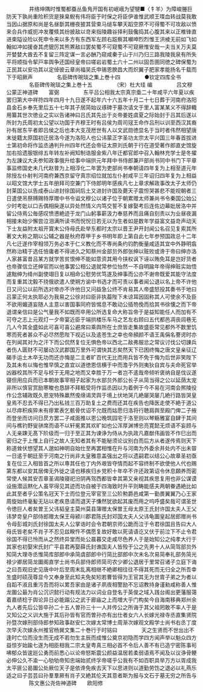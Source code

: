 <!-- { "loadSidebar": true } -->
　　
　　井络坤隅时惟蜀都蚕丛鱼鳬开国有初岷峨为望犍■〈牜羊〉为障峻塍巨防天下孰尚重险积货是猍臬鲵有伟将臣于时保之将臣伊谁惟武顺王喋血转战莫我敢当因山据原和尚是名昼斮其栅夜披其营束马缒车攀天蹈空原不可得蜀不可攻敌以愤来合兵作威扼冲发覆倐其纷披敌以竒来指陵趣谷择利鼓儳捣其心腹其来以正椎锋直进束隘设险以死申令来以多方有东西军左顾右跽察其嚬呻烈烈惟王洪棱无前如飞如翰如冲如援奋其虎貔厉其熊罴敌曰罢矣蜀不可窥蜀不可窥厥惟安哉一夫当关万夫莫开婪婪大酋去不复留三阵定谋一言必酬乃窥咸秦于山于川乃归三路我陵我泉有所失平将顺指令挈戸率舆争还国经皇帝曰嗟岩岩蜀土六十二州以固吾圉同徳之碑保蜀为正民其以安功其以定倬彼云章尚福吴氏申锡恩腴昌大而炽翼子肥家孝能扬名千载而下于昭厥声
　　
　　名臣碑传琬琰之集上巻十四
　　
　　●钦定四库全书
　　
　　名臣碑传琬琰之集上巻十五
　　
　　（宋）杜大珪 编
　　
　　吕文穆公蒙正神道碑　　富弼
　　
　　东平吕公相我太宗真宗埀二十年咸平六年夏以疾罢归第大中祥符四年四月十九日遂不起年六十六五年十月二十七日葬于河南府洛阳县金石乡奉先里后五十七年其子居简始议琢碑于墓次请文于里人富某某义不得辞輙用纂其世次徳业之实以告诸神曰吕氏其先出于炎帝姜姓虞夏之际始封于吕其后遂以所封为氏周初太公望以功国于齐穆王时有吕侯为周司冦王命作吕刑以训至西汉其裔孙有居东平者即吕侯之后也本大支茂厯世有人以文武勋徳显名于当时者伟然相望唐末徙籍太原国初迁居洛今遂为洛阳人也公讳蒙正字圣功太宗太平兴国三年春首拔进士第初命将作监丞通判升州四年代还会帝征太原刘氏朝于行在道受著作郎直史馆旋加右拾遗服银绯五年转左补阙知制诰服金紫八年迁都官郎中召入翰林充学士是冬擢为左諌议大夫参知政事俄升给事中端拱元年拜中书侍郎兼戸部尚书同中书门下平章事监修国史未几代赵普为上相淳化二年罢为吏部尚书奉朝请四年复为上相至道元年除授左仆射判河南府兼西京留守真宗绍位就加左仆射咸平三年诏归四年复为上相益以昭文馆大学士五年册拜司空兼门下侍郎明年感疾凡七上章求解政事改太子太师仍封莱国公以告成泰山进封徐国祠后土又进封许国及薨天子震怛哭甚悲不能视朝者三日遣使吊祭赙赐特厚赠中书令谥文穆公以诸子位于朝累赠太师兼尚书令秦国公始公少时考妣以口舌偶相戾遂以异处然情义内笃交誓不复嫁娶考后连佐边幕妣居洛中并留公侍焉公毎感叹愤懑絶迹于龙门山躬事薪汲力奉慈养而且痛自刻责以为业昼夜漏相接未始少懈尝泣泪满所读书而怳怳日若无以为生者如是数年学益富文益竒声动天下士友益附太祖开寳末公侍母氏赴举东都时太宗以晋王尹开封闻公名召见复索其所著文大称之期以公辅之器是秋府荐甲于乡书明年即上第自此七年参预国政总十二年凡七迁遂作宰相领万务必本于仁义教化而不専尚条约钧酌衡量咸适其宜中外静明翕然称治精于选任憸庸者不得进久之知蔡州金部贠外郎张绅以赃败或谗于帝曰绅亦洛人家甚富昔吕某方就学苦贫恨绅不能如意资其用今挟权讽下诬以贿免耳是岂好货者也帝骤信立还绅官而以他事罢公相公退就常参位怡然一不自明踰年帝得绅赃实始悟遽黜绅为绛州副使翊日复以相命公慰劳优笃遂及绅事而公亦不谢帝既爱其能守法度而复重其沈毅不挠俄欲遣人使朔方谕中书选才而可责以事者闻公退以名上帝不许他日又问公以前所选对帝亦不许他日又问益急公终不肯易其人帝盛怒投其奏书于地曰吕蒙正何太执耶必为我易之公徐对曰臣非执葢陛下未谅耳因固称其人可使余不及臣不欲用媚道妄随人主意以害国事同府皆惕息不敢动公插笏俛而拾其书徐懐之而下帝退谓亲信曰是公气量我不如既而卒用公所选复命大称旨帝于是益知能任人而加有不可夺之志上元观灯一夕帝宴近臣于端拱楼乐车马之艺左右顾曰五代都邑凋丧闾巷无几人今其全盛如此可喜可喜公避席曰乘舆所在士庶皆走集故盛臣常见都外不数里饥寒而死者甚众不必尽然愿陛下视近以及逺苍生之幸也帝頳颜不语王禹偁名謇谔时亦在列闻其对为之汗下而公侃然复位无惧色帝以西北二敌弗服忿之常议讨伐公切諌兵者伤人匮财不可屡动汉武郡国万里外可谓快其志矣然天下已困终悔之唐文皇亲征辽碣手运土木卒无功而还亦悔是二主者旷百代无比而用兵皆不免于悔为后世非笑陛下及其未有以悔也惟早慎之直宜以道徳恩信横于中而澹乎外则夷狄自宾与夫命死官举凶器校其所不足与校于无用之地而又幸胜于万一者岂不逺哉帝倾听褒纳自是伐议遂寝但用应兵而已本朝故事宰相子起家为水部贠外郎公长子从简当得之公以延荫太宠非所以慎官赏励寒畯也恳辞不拜秪受将作监丞因以为着例于今不易在河南会熈陵役作公念辅政既久恩宠特殊羸然曵缞谒灵舆于境上伏地哭几絶屡哭屡几絶行路皆哭皇皇焉不忍去不得已乃出私钱三百万助复土之费而还其在疾告也降医走使不絶于道公以尽瘁积疾猝未有瘳累表乞骸骨优诏不允既而姑愿归洛将行聴肩舆至殿门俾二子掖而登坐而访问日昃方罢二子咸面推以恩公晚筑园宅于洛至则以琴觞雅宴自肆于其间间与樵钓野叟骈席而语不以轩冕累其欢旷如也公浑厚渊博忠亮寛懿无烦语不妄顾与人无亲踈无髙下阶级而一归于至正其为谏诤为侍从为执政凡嘉猷伟画皆不作巳出而密归之于上惟上自行之故人无知者其有不能秘须论议别白而后方从者遂传焉则天下称道耸伏想望其人邈如神明自始仕至再罢相惟在升与河南为外委余并处内不出未甞一日逺于朝廷至于河南之行尚非太皇雅意盖强出之将以遗嗣君以结公心故章圣初亟复在位三入相皆首之所以専其任也丁内外艰皆夺情而起不容终制不欲使他人代也赐第东都以安其居俾无外徙之请也移疾归乡党积十年卒不许还政第诏令休息頥养而密常使人候其安否章圣谒陵寝祀汾阴再驾西都皆幸其第又亲视其疾思复用也非公谋谟设施潜运黙化人虽罕得见其迹而功自被于四海致时升平则畴能感夫两朝眷遇絶比如此其至者乎公策名冠天下士而位登元宰官至三公阶勲爵邑咸第一勤畏翼翼乃心王家周旋始终毫髪无玷以老疾恳请而退天子慊然犹欲起其废而用之呜呼盛矣哉可谓圣世令徳巨人者矣曽王父讳韬皇主莫州莫县簿赠太保曽王母太原王氏封许国太夫人王父讳梦竒皇户部侍郎赠太保王母颍川郡君陈氏封邓国太夫人父讳龟圗皇起居郎赠尚书令母彭城刘氏封徐国太夫人公掌诰时会令君朝京师公跪而泣于令君徐国且告曰大人母氏皆老矣不肖子不忍见兹睽忤不偶愿复故好敢以死请语讫又伏于前泣下不止令君徐国不得已怜而从之然终异堂而处公晨暮交走咸尽色养人于是始知公之纯孝大行于其家也初娶宋氏封广平县君再娶薛氏封谯国夫人皆殁于公之先男十人从简驾部贠外知简大理寺丞惟简库部郎中承简虞部郎中行简比部郎中次未名次易简奉礼部务简光禄少卿居简龙圗阁直学士尚书兵部侍郎师简司农少卿公退居于里常召诸子立庭下诲之曰吾观旧史见唐中叶后至周末乱离相继不絶卿相往往不得其死而无归全之所吾幸生盛时硕茂尊显今又奉身至此知夫免矣矧若曹皆得为王官其无为世胄子弟之为者以自蹈不淑且重污吾而将以累吾家由是诸子夙夜相警励不忘诏教持身谨勑咸称善人惟龙圗公最为肖公沉识懿行动有规法力以词业自登名于英俊之域入践台阁出更藩服蔼着嘉绩稔于舆论异日必能蹋公之武于廊庙之上而増大乎门构矣今自海南移典郑州余九人者先后公皆卒孙二十五人曽孙三十一人并传公之所诲于其父祖罔敢不率人于是又知公之义训大施于其后孙皆有官而曽孙亦有出仕者女六人长嫁光禄寺丞直集贤院孙暨次嫁刑部侍郎参知政事赵安仁次嫁太常博士周渐次嫁观文殿学士尚书右丞丁度次早夭次嫁永州推官杨巽文集二十巻行于时铭曰
　　
　　天之生贤而不世出出不逢时亡位而没生而无成不若勿生主辰而成惟公奠京初隐而学四方闻声举以魁众四方益惊岁始踰七遂为相臣相我二宗太皇粤真三相必首不令后人善不有已造宁密陈事茍咈郁众皆逡廵公勇而前悉心以论帝怒斯震公颜益温居若柔弱语焉不闻及以议诤骨鲠必伸公久不渝一心劬劬帝知忠端始贰终孚帝嗟乎公我有不如百职具举万方以胥成我太平匪公曷圗公处厥位天子是依谗免疾去天下以思进则以道勤劳饬之退必以礼燕乐适之曰子芸芸曰孙羣羣厥有肖子又絶其伦天其意者斯为报与文石于墓无穷之所告与
　　
　　陈文惠公尧佐神道碑　　欧阳修
　　
